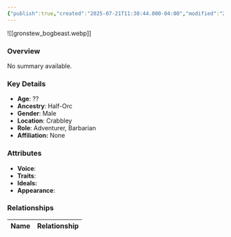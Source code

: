 ```yaml
---
{"publish":true,"created":"2025-07-21T11:30:44.000-04:00","modified":"2025-07-25T11:36:49.000-04:00","cssclasses":""}
---
```



![[gronstew_bogbeast.webp]]

### Overview
No summary available.

### Key Details
- **Age**: ??
- **Ancestry**: Half-Orc
- **Gender**: Male
- **Location**: Crabbley
- **Role**: Adventurer, Barbarian
- **Affiliation:** None

### Attributes
- **Voice**: 
- **Traits**: 
- **Ideals:** 
- **Appearance**:

### Relationships

| Name  | Relationship |
| ----- | ------------ |
